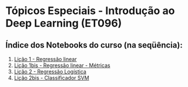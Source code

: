 # Tópicos Especiais - Introdução ao Deep Learning (ET096)

## Índice dos Notebooks do curso (na seqüência):

1. [Lição 1 - Regressão linear](Licao1_RegressaoLinear.ipynb)
2. [Lição 1bis - Regressão linear - Métricas](Licao1bis_RegressaoLinear.ipynb)
3. [Lição 2 - Regressão Logística](Licao2_RegressaoLogistica.ipynb)
4. [Lição 2bis - Classificador SVM](Licao2bis_SVM_Classificador.ipynb)



